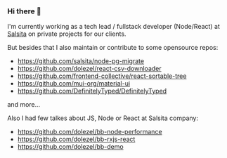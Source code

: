 ### Hi there 👋

I'm currently working as a tech lead / fullstack developer (Node/React) at [Salsita](https://www.salsitasoft.com/) on private projects for our clients. 

But besides that I also maintain or contribute to some opensource repos:

* https://github.com/salsita/node-pg-migrate
* https://github.com/dolezel/react-csv-downloader
* https://github.com/frontend-collective/react-sortable-tree
* https://github.com/mui-org/material-ui
* https://github.com/DefinitelyTyped/DefinitelyTyped

and more...

Also I had few talkes about JS, Node or React at Salsita company:

* https://github.com/dolezel/bb-node-performance
* https://github.com/dolezel/bb-rxjs-react
* https://github.com/dolezel/bb-demo



<!--
**dolezel/dolezel** is a ✨ _special_ ✨ repository because its `README.md` (this file) appears on your GitHub profile.

Here are some ideas to get you started:

- 🔭 I’m currently working on ...
- 🌱 I’m currently learning ...
- 👯 I’m looking to collaborate on ...
- 🤔 I’m looking for help with ...
- 💬 Ask me about ...
- 📫 How to reach me: ...
- 😄 Pronouns: ...
- ⚡ Fun fact: ...
-->
